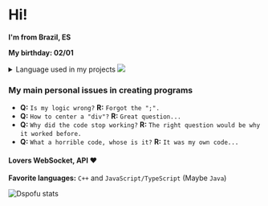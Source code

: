 # Hi!

**I'm from Brazil, ES**

**My birthday: 02/01**

<details>
  <summary>Language used in my projects <a href=""><img src="https://cdn-icons-png.flaticon.com/512/484/484562.png" width="10px"></a></summary>
  <br>
  <p style="font-family: monospace;">
    <img src="https://raw.githubusercontent.com/github/explore/80688e429a7d4ef2fca1e82350fe8e3517d3494d/topics/nodejs/nodejs.png" alt="node" width="20"> <a href="https://nodejs.org">NodeJS</a><br>
    <img src="https://raw.githubusercontent.com/github/explore/80688e429a7d4ef2fca1e82350fe8e3517d3494d/topics/typescript/typescript.png" alt="typescript" width="20"> <a href="https://typescriptlang.org">TypeScript</a><br>
    <img src="https://raw.githubusercontent.com/github/explore/180320cffc25f4ed1bbdfd33d4db3a66eeeeb358/topics/cpp/cpp.png" alt="c++" width="20"><a href="https://learn.microsoft.com/pt-br/cpp/build/vscpp-step-0-installation"> C++</a><br>
    <!-- https://www.w3schools.com/cpp/default.asp -->
    <img src="https://raw.githubusercontent.com/github/explore/5b3600551e122a3277c2c5368af2ad5725ffa9a1/topics/java/java.png" alt="java" width="20"> <a href="https://www.w3schools.com/java">Java</a><br>
    <img src="https://raw.githubusercontent.com/github/explore/80688e429a7d4ef2fca1e82350fe8e3517d3494d/topics/python/python.png" alt="python" width="20"> <a href="https://www.python.org/doc/">Python</a><br>
    <img src="https://raw.githubusercontent.com/github/explore/80688e429a7d4ef2fca1e82350fe8e3517d3494d/topics/postgresql/postgresql.png" alt="psql" width="20"> <a href="https://www.w3schools.com/sql">PSQL</a><br>
    <img src="https://dart.dev/assets/img/logo/dart-64.png" alt="dart" width="20"> <a href="https://dart.dev/language">Dart</a>
  </p>

![Top Langs](https://github-readme-stats.vercel.app/api/top-langs/?username=dspofu&theme=dark&hide_border=true&layout=donut&langs_count=8)
  
</details>

### My main personal issues in creating programs
- **Q:** `Is my logic wrong?` **R:** `Forgot the ";".`
- **Q:** `How to center a "div"?` **R:** `Great question...`
- **Q:** `Why did the code stop working?` **R:** `The right question would be why it worked before.`
- **Q:** `What a horrible code, whose is it?` **R:** `It was my own code...`

#### Lovers WebSocket, API ❤
**Favorite languages:** `C++` and `JavaScript/TypeScript` (Maybe `Java`)

![Dspofu stats](https://github-readme-stats.vercel.app/api?username=dspofu&theme=dark&show_icons=true&hide_border=true)
